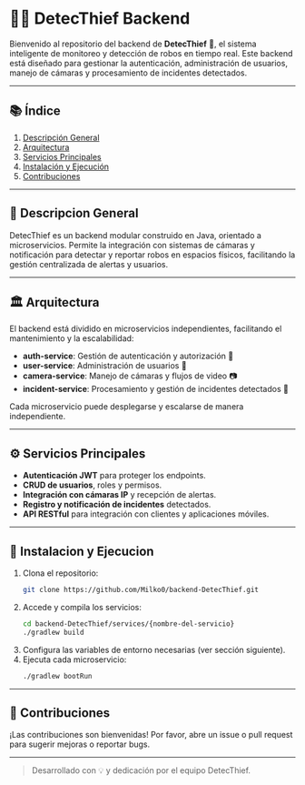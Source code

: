 # 🕵️‍♂️ DetecThief Backend

Bienvenido al repositorio del backend de **DetecThief** 🚨, el sistema inteligente de monitoreo y detección de robos en tiempo real. Este backend está diseñado para gestionar la autenticación, administración de usuarios, manejo de cámaras y procesamiento de incidentes detectados.

---

## 📚 Índice

1. [Descripción General](#-descripcion-general)
2. [Arquitectura](#-arquitectura)
3. [Servicios Principales](#-servicios-principales)
4. [Instalación y Ejecución](#-instalacion-y-ejecucion) 
5. [Contribuciones](#-contribuciones) 

---

## 📝 Descripcion General

DetecThief es un backend modular construido en Java, orientado a microservicios. Permite la integración con sistemas de cámaras y notificación para detectar y reportar robos en espacios físicos, facilitando la gestión centralizada de alertas y usuarios.

---

## 🏛️ Arquitectura

El backend está dividido en microservicios independientes, facilitando el mantenimiento y la escalabilidad:

- **auth-service**: Gestión de autenticación y autorización 🔐
- **user-service**: Administración de usuarios 👤
- **camera-service**: Manejo de cámaras y flujos de video 📷
- **incident-service**: Procesamiento y gestión de incidentes detectados 🚨

Cada microservicio puede desplegarse y escalarse de manera independiente.

---

## ⚙️ Servicios Principales

- **Autenticación JWT** para proteger los endpoints.
- **CRUD de usuarios**, roles y permisos.
- **Integración con cámaras IP** y recepción de alertas.
- **Registro y notificación de incidentes** detectados.
- **API RESTful** para integración con clientes y aplicaciones móviles.

---

## 🚀 Instalacion y Ejecucion

1. Clona el repositorio:
   ```bash
   git clone https://github.com/Milko0/backend-DetecThief.git
   ```
2. Accede y compila los servicios:
   ```bash
   cd backend-DetecThief/services/{nombre-del-servicio}
   ./gradlew build
   ```
3. Configura las variables de entorno necesarias (ver sección siguiente).
4. Ejecuta cada microservicio:
   ```bash
   ./gradlew bootRun
   ```
 
---

## 🤝 Contribuciones

¡Las contribuciones son bienvenidas! Por favor, abre un issue o pull request para sugerir mejoras o reportar bugs.

--- 

> Desarrollado con 💡 y dedicación por el equipo DetecThief.
